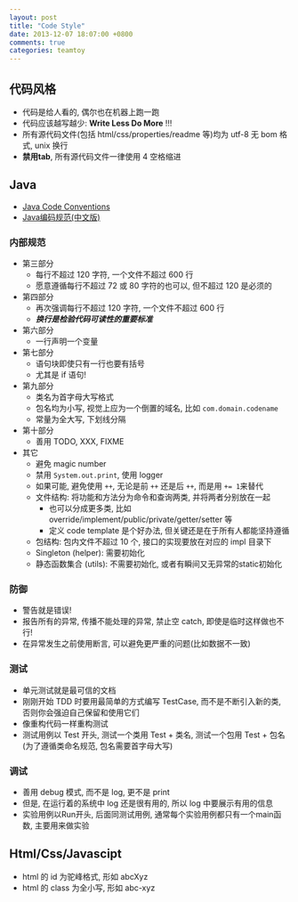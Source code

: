 ```yaml
---
layout: post
title: "Code Style"
date: 2013-12-07 18:07:00 +0800
comments: true
categories: teamtoy
---
```

## 代码风格
* 代码是给人看的, 偶尔也在机器上跑一跑
* 代码应该越写越少: **Write Less Do More** !!!
* 所有源代码文件(包括 html/css/properties/readme 等)均为 utf-8 无 bom 格式, unix 换行
* **禁用tab**, 所有源代码文件一律使用 4 空格缩进

## Java
* [Java Code Conventions][java-code]
* [Java编码规范(中文版)][java-code-cn]
<!-- more -->

### 内部规范
* 第三部分
  * 每行不超过 120 字符, 一个文件不超过 600 行
  * 愿意遵循每行不超过 72 或 80 字符的也可以, 但不超过 120 是必须的
* 第四部分
  * 再次强调每行不超过 120 字符, 一个文件不超过 600 行
  * ***换行是检验代码可读性的重要标准***
* 第六部分
  * 一行声明一个变量
* 第七部分
  * 语句块即使只有一行也要有括号
  * 尤其是 if 语句!
* 第九部分
  * 类名为首字母大写格式
  * 包名均为小写, 视觉上应为一个倒置的域名, 比如 ```com.domain.codename```
  * 常量为全大写, 下划线分隔
* 第十部分
  * 善用 TODO, XXX, FIXME
* 其它
  * 避免 magic number
  * 禁用 ```System.out.print```, 使用 logger
  * 如果可能, 避免使用 ```++```, 无论是前 ```++``` 还是后 ```++```, 而是用 ```+= 1```来替代
  * 文件结构: 将功能和方法分为命令和查询两类, 并将两者分别放在一起
    * 也可以分成更多类, 比如 override/implement/public/private/getter/setter 等
    * 定义 code template 是个好办法, 但关键还是在于所有人都能坚持遵循
  * 包结构: 包内文件不超过 10 个, 接口的实现要放在对应的 impl 目录下
  * Singleton (helper): 需要初始化
  * 静态函数集合 (utils): 不需要初始化, 或者有瞬间又无异常的static初始化

### 防御
* 警告就是错误!
* 报告所有的异常, 传播不能处理的异常, 禁止空 catch, 即使是临时这样做也不行!
* 在异常发生之前使用断言, 可以避免更严重的问题(比如数据不一致)

### 测试
* 单元测试就是最可信的文档
* 刚刚开始 TDD 时要用最简单的方式编写 TestCase, 而不是不断引入新的类, 否则你会强迫自己保留和使用它们
* 像重构代码一样重构测试
* 测试用例以 Test 开头, 测试一个类用 Test + 类名, 测试一个包用 Test + 包名(为了遵循类命名规范, 包名需要首字母大写)

### 调试
* 善用 debug 模式, 而不是 log, 更不是 print
* 但是, 在运行着的系统中 log 还是很有用的, 所以 log 中要展示有用的信息
* 实验用例以Run开头, 后面同测试用例, 通常每个实验用例都只有一个main函数, 主要用来做实验

## Html/Css/Javascipt
* html 的 id 为驼峰格式, 形如 abcXyz
* html 的 class 为全小写, 形如 abc-xyz

 [java-code]: http://www.oracle.com/technetwork/java/codeconv-138413.html "Java 编码规范"
 [java-code-cn]: http://doc.javanb.com/code-conventions-for-the-java-programming-language-zh/ "Java 编码规范(中文版)"
